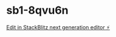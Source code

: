 # sb1-8qvu6n

[Edit in StackBlitz next generation editor ⚡️](https://stackblitz.com/~/github.com/jkousemaker/sb1-8qvu6n)